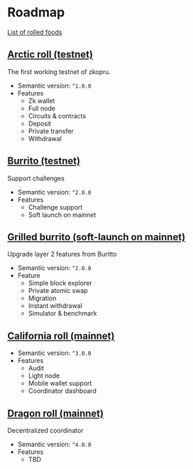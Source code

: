 # Roadmap

[List of rolled foods](https://en.wikipedia.org/wiki/List_of_rolled_foods)

## [Arctic roll \(testnet\)](https://github.com/wanseob/zkopru/projects/1)

The first working testnet of zkopru.

* Semantic version: `^1.0.0`
* Features
  * Zk wallet
  * Full node
  * Circuits & contracts
  * Deposit
  * Private transfer
  * Withdrawal

## [Burrito \(testnet\)](https://github.com/wanseob/zkopru/projects/2)

Support challenges

* Semantic version: `^2.0.0`
* Features
  * Challenge support
  * Soft launch on mainnet

## [Grilled burrito \(soft-launch on mainnet\)](https://github.com/wanseob/zkopru/projects/5)

Upgrade layer 2 features from Buritto

* Semantic version: `^2.0.0`
* Feature
  * Simple block explorer
  * Private atomic swap
  * Migration
  * Instant withdrawal
  * Simulator & benchmark

## [California roll \(mainnet\)](https://github.com/wanseob/zkopru/projects/4)

* Semantic version: `^3.0.0`
* Features
  * Audit
  * Light node
  * Mobile wallet support
  * Coordinator dashboard

## [Dragon roll \(mainnet\)](https://github.com/wanseob/zkopru/projects/6)

Decentralized coordinator
 
* Semantic version: `^4.0.0`
* Features
  * TBD

